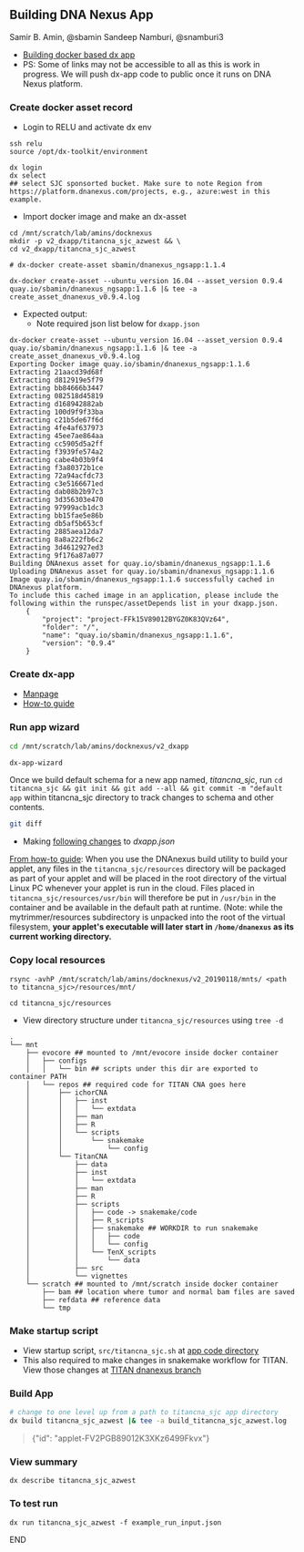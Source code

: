 ## Building DNA Nexus App

Samir B. Amin, @sbamin
Sandeep Namburi, @snamburi3

*   [Building docker based dx app](https://wiki.dnanexus.com/Developer-Tutorials/Using-Docker-Images)
*   PS: Some of links may not be accessible to all as this is work in progress. We will push dx-app code to public once it runs on DNA Nexus platform.

### Create docker asset record

*   Login to RELU and activate dx env

```
ssh relu
source /opt/dx-toolkit/environment

dx login
dx select
## select SJC sponsorted bucket. Make sure to note Region from https://platform.dnanexus.com/projects, e.g., azure:west in this example.
```

*   Import docker image and make an dx-asset

```
cd /mnt/scratch/lab/amins/docknexus
mkdir -p v2_dxapp/titancna_sjc_azwest && \
cd v2_dxapp/titancna_sjc_azwest

# dx-docker create-asset sbamin/dnanexus_ngsapp:1.1.4

dx-docker create-asset --ubuntu_version 16.04 --asset_version 0.9.4 quay.io/sbamin/dnanexus_ngsapp:1.1.6 |& tee -a create_asset_dnanexus_v0.9.4.log
```

*   Expected output:
    -   Note required json list below for `dxapp.json`

```
dx-docker create-asset --ubuntu_version 16.04 --asset_version 0.9.4 quay.io/sbamin/dnanexus_ngsapp:1.1.6 |& tee -a create_asset_dnanexus_v0.9.4.log
Exporting Docker image quay.io/sbamin/dnanexus_ngsapp:1.1.6
Extracting 21aacd39d68f
Extracting d812919e5f79
Extracting bb84666b3447
Extracting 082518d45819
Extracting d168942882ab
Extracting 100d9f9f33ba
Extracting c21b5de67f6d
Extracting 4fe4af637973
Extracting 45ee7ae864aa
Extracting cc5905d5a2ff
Extracting f3939fe574a2
Extracting cabe4b03b9f4
Extracting f3a80372b1ce
Extracting 72a94acfdc73
Extracting c3e5166671ed
Extracting dab08b2b97c3
Extracting 3d356303e470
Extracting 97999acb1dc3
Extracting bb15fae5e86b
Extracting db5af5b653cf
Extracting 2885aea12da7
Extracting 8a8a222fb6c2
Extracting 3d4612927ed3
Extracting 9f176a87a077
Building DNAnexus asset for quay.io/sbamin/dnanexus_ngsapp:1.1.6
Uploading DNAnexus asset for quay.io/sbamin/dnanexus_ngsapp:1.1.6
Image quay.io/sbamin/dnanexus_ngsapp:1.1.6 successfully cached in DNAnexus platform.
To include this cached image in an application, please include the following within the runspec/assetDepends list in your dxapp.json.
    {
        "project": "project-FFk15V89012BYGZ0K83QVz64",
        "folder": "/",
        "name": "quay.io/sbamin/dnanexus_ngsapp:1.1.6",
        "version": "0.9.4"
    }
```

### Create dx-app

*   [Manpage](https://wiki.dnanexus.com/dxapp.json)
*   [How-to guide](https://wiki.dnanexus.com/Developer-Tutorials/Intro-to-Building-Apps)

### Run app wizard

```sh
cd /mnt/scratch/lab/amins/docknexus/v2_dxapp

dx-app-wizard
```

Once we build default schema for a new app named, *titancna_sjc*, run `cd titancna_sjc && git init && git add --all && git commit -m "default app` within titancna_sjc directory to track changes to schema and other contents.

```sh
git diff
```
*   Making [following changes](https://github.com/sbamin/dxapp_titancna_sjc/commit/2bc14c50e71b2dc50bdf84c12aebcb59fa9f8f25) to *dxapp.json*

[From how-to guide](https://wiki.dnanexus.com/Developer-Tutorials/Intro-to-Building-Apps): When you use the DNAnexus build utility to build your applet, any files in the `titancna_sjc/resources` directory will be packaged as part of your applet and will be placed in the root directory of the virtual Linux PC whenever your applet is run in the cloud. Files placed in `titancna_sjc/resources/usr/bin` will therefore be put in `/usr/bin` in the container and be available in the default path at runtime. (Note: while the mytrimmer/resources subdirectory is unpacked into the root of the virtual filesystem, **your applet's executable will later start in `/home/dnanexus` as its current working directory.**

### Copy local resources

```
rsync -avhP /mnt/scratch/lab/amins/docknexus/v2_20190118/mnts/ <path to titancna_sjc>/resources/mnt/

cd titancna_sjc/resources
```

*  View directory structure under `titancna_sjc/resources` using `tree -d`

```
.
└── mnt
    ├── evocore ## mounted to /mnt/evocore inside docker container
    │   ├── configs
    │   │   └── bin ## scripts under this dir are exported to container PATH 
    │   └── repos ## required code for TITAN CNA goes here
    │       ├── ichorCNA
    │       │   ├── inst
    │       │   │   └── extdata
    │       │   ├── man
    │       │   ├── R
    │       │   └── scripts
    │       │       └── snakemake
    │       │           └── config
    │       └── TitanCNA
    │           ├── data
    │           ├── inst
    │           │   └── extdata
    │           ├── man
    │           ├── R
    │           ├── scripts
    │           │   ├── code -> snakemake/code
    │           │   ├── R_scripts
    │           │   ├── snakemake ## WORKDIR to run snakemake
    │           │   │   ├── code
    │           │   │   └── config
    │           │   └── TenX_scripts
    │           │       └── data
    │           ├── src
    │           └── vignettes
    └── scratch ## mounted to /mnt/scratch inside docker container
        ├── bam ## location where tumor and normal bam files are saved
        ├── refdata ## reference data
        └── tmp
```

### Make startup script

*   View startup script, `src/titancna_sjc.sh` at [app code directory](https://github.com/sbamin/dxapp_titancna_sjc)
*   This also required to make changes in snakemake workflow for TITAN. View those changes at [TITAN dnanexus branch](https://github.com/sbamin/TitanCNA/tree/dnanexus)

### Build App

```sh
# change to one level up from a path to titancna_sjc app directory
dx build titancna_sjc_azwest |& tee -a build_titancna_sjc_azwest.log
```

>{"id": "applet-FV2PGB89012K3XKz6499Fkvx"}  

### View summary

```
dx describe titancna_sjc_azwest
```

### To test run

```
dx run titancna_sjc_azwest -f example_run_input.json
```

END
